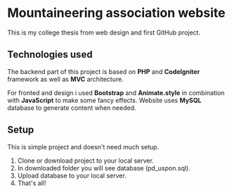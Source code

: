 # Mountaineering association website

This is my college thesis from web design and first GitHub project.	
## Technologies used
The backend part of this project is based on **PHP** and **CodeIgniter** framework as well as **MVC** architecture.

For fronted and design i used **Bootstrap** and **Animate.style** in combination with **JavaScript** to make some fancy effects.
Website uses **MySQL** database to generate content when needed.

## Setup

This is simple project and doesn't need much setup.

1. Clone or download project to your local server.
2. In downloaded folder you will see database (pd_uspon.sql). 
3. Upload database to your local server.
4. That's all!
